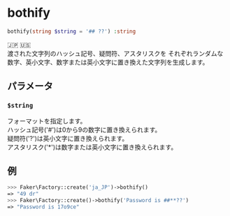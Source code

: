 # bothify
```php
bothify(string $string = '## ??') :string
```
:jp: :us:  
渡された文字列のハッシュ記号、疑問符、アスタリスクを
それぞれランダムな数字、英小文字、数字または英小文字に置き換えた文字列を生成します。


## パラメータ
### `$string`
フォーマットを指定します。  
ハッシュ記号('#')は0から9の数字に置き換えられます。  
疑問符('?')は英小文字に置き換えられます。  
アスタリスク('*')は数字または英小文字に置き換えられます。

## 例
```php
>>> Faker\Factory::create('ja_JP')->bothify()
=> "49 dr"
>>> Faker\Factory::create()->bothify('Password is ##**??')
=> "Password is 17o9ce"
```
